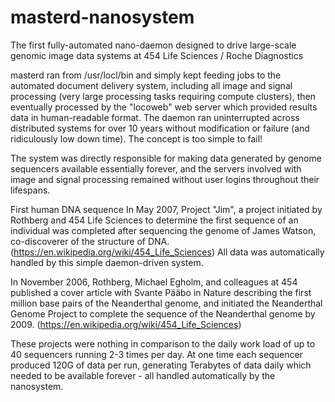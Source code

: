 # masterd-nanosystem
The first fully-automated nano-daemon designed to drive large-scale genomic image data systems at 454 Life Sciences / Roche Diagnostics

masterd ran from /usr/locl/bin and simply kept feeding jobs to the automated document delivery system, including all image and signal processing (very large processing tasks requiring compute clusters), then eventually processed by the "locoweb" web server which provided results data in human-readable format. The daemon ran uninterrupted across distributed systems for over 10 years without modification or failure (and ridiculously low down time). The concept is too simple to fail!

The system was directly responsible for making data generated by genome sequencers available essentially forever, and the servers involved with image and signal processing remained without user logins throughout their lifespans.

First human DNA sequence In May 2007, Project "Jim", a project initiated by Rothberg and 454 Life Sciences to determine the first sequence of an individual was completed after sequencing the genome of James Watson, co-discoverer of the structure of DNA. (https://en.wikipedia.org/wiki/454_Life_Sciences) All data was automatically handled by this simple daemon-driven system.

In November 2006, Rothberg, Michael Egholm, and colleagues at 454 published a cover article with Svante Pääbo in Nature describing the first million base pairs of the Neanderthal genome, and initiated the Neanderthal Genome Project to complete the sequence of the Neanderthal genome by 2009. (https://en.wikipedia.org/wiki/454_Life_Sciences)

These projects were nothing in comparison to the daily work load of up to 40 sequencers running 2-3 times per day. At one time each sequencer produced 120G of data per run, generating Terabytes of data daily which needed to be available forever - all handled automatically by the nanosystem.
